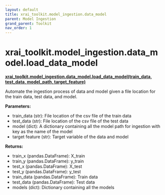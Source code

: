 ```yaml
---
layout: default
title: xrai_toolkit.model_ingestion.data_model
parent: Model Ingestion
grand_parent: Toolkit
nav_order: 1
---
```


# xrai_toolkit.model_ingestion.data_model.load_data_model
**[xrai_toolkit.model_ingestion.data_model.load_data_model(train_data, test_data, model_path, target_feature)](https://github.com/gaberamolete/xrai_toolkit/blob/main/model_ingestion/data_model.py)**


Automate the ingestion process of data and model given a file location for the train data, test data, and model.


**Parameters:**
- train_data (str): File location of the csv file of the train data
- test_data (str): File location of the csv file of the test data
- model (dict): A dictionary containing all the model path for ingestion with key as the name of the model
- target feature (str): Target variable of the data and model

**Returns:**
- train_x (pandas.DataFrame): X_train
- train_y (pandas.DataFrame): y_train
- test_x (pandas.DataFrame): X_test
- test_y (pandas.DataFrame): y_test
- train_data (pandas.DataFrame): Train data
- test_data (pandas.DataFrame): Test data
- models (dict): Dictionary containing all the models

